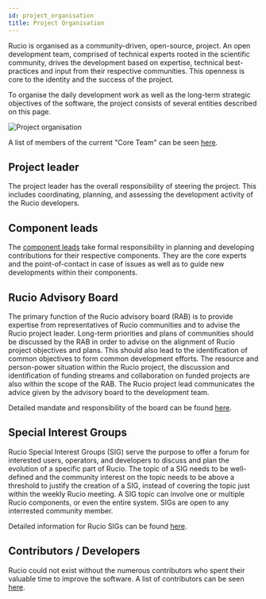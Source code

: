 ```yaml
---
id: project_organisation
title: Project Organisation
---
```


Rucio is organised as a community-driven, open-source, project.
An open development team, comprised of technical experts rooted in the scientific 
community, drives the development based on expertise, technical best-practices and 
input from their respective communities. This openness is core to the identity and
the success of the project.

To organise the daily development work as well as the long-term strategic objectives
of the software, the project consists of several entities described on this page.

![Project organisation](/img/project_organisation.svg)

A list of members of the current "Core Team" can be seen [here](https://rucio.cern.ch/team.html).

## Project leader

The project leader has the overall responsibility of steering the project. This 
includes coordinating, planning, and assessing the development activity of the 
Rucio developers. 

## Component leads

The [component leads](component_leads.md) take formal responsibility in planning
and developing contributions for their respective components. They are the 
core experts and the point-of-contact in case of issues as well as to guide new 
developments within their components.

## Rucio Advisory Board

The primary function of the Rucio advisory board (RAB) is to provide expertise from 
representatives of Rucio communities and to advise the Rucio project leader. 
Long-term priorities and plans of communities should be discussed by the RAB in order 
to advise on the alignment of Rucio project objectives and plans. This should also 
lead to the identification of common objectives to form common development efforts. 
The resource and person-power situation within the Rucio project, the discussion and 
identification of funding streams and collaboration on funded projects are also 
within the scope of the RAB. The Rucio project lead communicates the advice given by 
the advisory board to the development team.

Detailed mandate and responsibility of the board can be found [here](rucio_advisory_board.md).

## Special Interest Groups

Rucio Special Interest Groups (SIG) serve the purpose to offer a forum for interested users,
operators, and developers to discuss and plan the evolution of a specific part of Rucio.
The topic of a SIG needs to be well-defined and the community interest on the topic
needs to be above a threshold to justify the creation of a SIG, instead of covering the
topic just within the weekly Rucio meeting. A SIG topic can involve one or multiple 
Rucio components, or even the entire system. SIGs are open to any interrested community
member.

Detailed information for Rucio SIGs can be found [here](special_interest_groups.md).

## Contributors / Developers

Rucio could not exist without the numerous contributors who spent their valuable time
to improve the software. A list of contributors can be seen [here](about_our_contributors).
